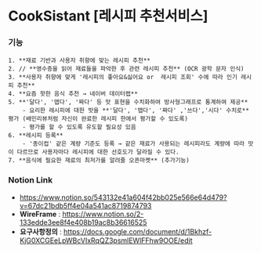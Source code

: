 # CookSistant [레시피 추천서비스]

### 기능
    1. **재료 기반과 사용자 취향에 맞는 레시피 추천** 
    2. // **영수증을 읽어 재료들을 파악한 후 관련 레시피 추천** (OCR 광학 문자 인식)
    3. **사용자 취향에 맞게 '레시피의 좋아요&싫어요 or  레시피 조회' 수에 따라 인기 레시피 추천**
    4. **요즘 핫한 음식 추천 → 네이버 데이터랩**
    5. **'달다', '맵다', '짜다' 등 맛 표현을 수치화하여 방사형그래프로 통계하여 제공**  
        - 요리한 레시피에 대한 맛을 **'달다', '맵다', '짜다' ,'쓰다','시다' 수치로** 평가 (배민리뷰처럼 자신이 완료한 레시피 한에서 평가할 수 있도록)
        - 평가를 할 수 있도록 유도할 필요성 있음
    6. **레시피 등록** 
        - '종이컵' 같은 계량 기준도 등록 → 같은 재료가 사용되는 레시피라도 계량에 따라 맛이 다르므로 사용자마다 레시피에 대한 선호도가 달라질 수 있다.
    7. **음식에 필요한 재료의 최저가를 알려줄 오픈마켓** (추가기능)


### Notion Link
- https://www.notion.so/543132e41a604f42bb025e566e64d479?v=67dc21bdb5ff4e04a541ac8719874793
- __WireFrame__  : https://www.notion.so/2-133edde3ee8f4e408b19ac8b36616525
- __요구사항정의__ : https://docs.google.com/document/d/1Bkhzf-KjG0XCGEeLpWBcVIxRqQZ3psmlEWlFFhw9OOE/edit


